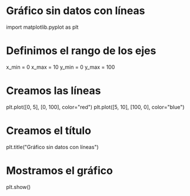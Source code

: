 # Gráfico sin datos con líneas

import matplotlib.pyplot as plt

# Definimos el rango de los ejes
x_min = 0
x_max = 10
y_min = 0
y_max = 100

# Creamos las líneas
plt.plot([0, 5], [0, 100], color="red")
plt.plot([5, 10], [100, 0], color="blue")

# Creamos el título
plt.title("Gráfico sin datos con líneas")

# Mostramos el gráfico
plt.show()

